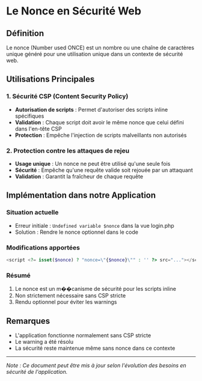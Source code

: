 # Le Nonce en Sécurité Web

## Définition
Le nonce (Number used ONCE) est un nombre ou une chaîne de caractères unique généré pour une utilisation unique dans un contexte de sécurité web.

## Utilisations Principales

### 1. Sécurité CSP (Content Security Policy)
- **Autorisation de scripts** : Permet d'autoriser des scripts inline spécifiques
- **Validation** : Chaque script doit avoir le même nonce que celui défini dans l'en-tête CSP
- **Protection** : Empêche l'injection de scripts malveillants non autorisés

### 2. Protection contre les attaques de rejeu
- **Usage unique** : Un nonce ne peut être utilisé qu'une seule fois
- **Sécurité** : Empêche qu'une requête valide soit rejouée par un attaquant
- **Validation** : Garantit la fraîcheur de chaque requête

## Implémentation dans notre Application

### Situation actuelle
- Erreur initiale : `Undefined variable $nonce` dans la vue login.php
- Solution : Rendre le nonce optionnel dans le code

### Modifications apportées
```php
<script <?= isset($nonce) ? "nonce=\"{$nonce}\"" : '' ?> src="..."></script>
```

### Résumé
1. Le nonce est un m��canisme de sécurité pour les scripts inline
2. Non strictement nécessaire sans CSP stricte
3. Rendu optionnel pour éviter les warnings

## Remarques
- L'application fonctionne normalement sans CSP stricte
- Le warning a été résolu
- La sécurité reste maintenue même sans nonce dans ce contexte

---
*Note : Ce document peut être mis à jour selon l'évolution des besoins en sécurité de l'application.* 